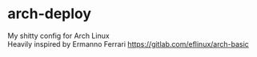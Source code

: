 # arch-deploy
My shitty config for Arch Linux <br>
Heavily inspired by Ermanno Ferrari https://gitlab.com/eflinux/arch-basic<br>
